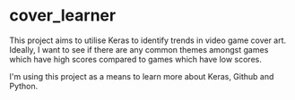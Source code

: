 # cover_learner
This project aims to utilise Keras to identify trends in video game cover art. Ideally, I want to see if there are any common themes amongst games which have high scores compared to games which have low scores.

I'm using this project as a means to learn more about Keras, Github and Python.

